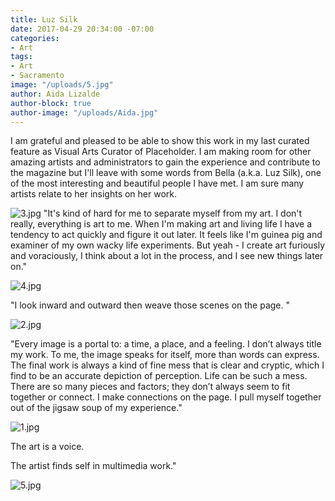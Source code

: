 ```yaml
---
title: Luz Silk
date: 2017-04-29 20:34:00 -07:00
categories:
- Art
tags:
- Art
- Sacramento
image: "/uploads/5.jpg"
author: Aida Lizalde
author-block: true
author-image: "/uploads/Aida.jpg"
---
```


I am grateful and pleased to be able to show this work in my last curated feature as Visual Arts Curator of Placeholder. I am making room for other amazing artists and administrators to gain the experience and contribute to the magazine but I'll leave with some words from Bella (a.k.a. Luz Silk), one of the most interesting and beautiful people I have met. I am sure many artists relate to her insights on her work. 

![3.jpg](/uploads/3.jpg)
"It's kind of hard for me to separate myself from my art. I don't really, everything is art to me. When I'm making art and living life I have a tendency to act quickly and figure it out later. It feels like I'm guinea pig and examiner of my own wacky life experiments. But yeah - I create art furiously and voraciously, I think about a lot in the process, and I see new things later on."

![4.jpg](/uploads/4.jpg)

"I look inward and outward then weave those scenes on the page. "

![2.jpg](/uploads/2.jpg)

"Every image is a portal to: a time, a place, and a feeling. I don’t always title my work. To me, the image speaks for itself, more than words can express. The final work is always a kind of fine mess that is clear and cryptic, which I find to be an accurate depiction of perception. Life can be such a mess. There are so many pieces and factors; they don’t always seem to fit together or connect. I make connections on the page. I pull myself together out of the jigsaw soup of my experience."

![1.jpg](/uploads/1.jpg)

The art is a voice.

The artist finds self in multimedia work."

![5.jpg](/uploads/5.jpg)
